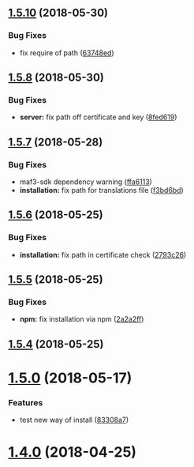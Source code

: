 <a name="1.5.10"></a>
## [1.5.10](https://github.com/JasperV/maf-cli/compare/1.5.9...1.5.10) (2018-05-30)


### Bug Fixes

* fix require of path ([63748ed](https://github.com/JasperV/maf-cli/commit/63748ed))



<a name="1.5.8"></a>
## [1.5.8](https://github.com/JasperV/maf-cli/compare/1.5.7...1.5.8) (2018-05-30)


### Bug Fixes

* **server:** fix path off certificate and key ([8fed619](https://github.com/JasperV/maf-cli/commit/8fed619))



<a name="1.5.7"></a>
## [1.5.7](https://github.com/JasperV/maf-cli/compare/1.5.6...1.5.7) (2018-05-28)


### Bug Fixes

* maf3-sdk dependency warning ([ffa6113](https://github.com/JasperV/maf-cli/commit/ffa6113))
* **installation:** fix path for translations file ([f3bd6bd](https://github.com/JasperV/maf-cli/commit/f3bd6bd))



<a name="1.5.6"></a>
## [1.5.6](https://github.com/JasperV/maf-cli/compare/1.5.5...1.5.6) (2018-05-25)


### Bug Fixes

* **installation:** fix path in certificate check ([2793c26](https://github.com/JasperV/maf-cli/commit/2793c26))



<a name="1.5.5"></a>
## [1.5.5](https://github.com/JasperV/maf-cli/compare/1.5.4...1.5.5) (2018-05-25)


### Bug Fixes

* **npm:** fix installation via npm ([2a2a2ff](https://github.com/JasperV/maf-cli/commit/2a2a2ff))



<a name="1.5.4"></a>
## [1.5.4](https://github.com/JasperV/maf-cli/compare/v1.5.3...v1.5.4) (2018-05-25)



<a name="1.5.0"></a>
# [1.5.0](https://github.com/JasperV/maf-cli/compare/1.4.0...1.5.0) (2018-05-17)


### Features

* test new way of install ([83308a7](https://github.com/JasperV/maf-cli/commit/83308a7))



<a name="1.4.0"></a>
# [1.4.0](https://github.com/JasperV/maf-cli/compare/1.3.18...1.4.0) (2018-04-25)



